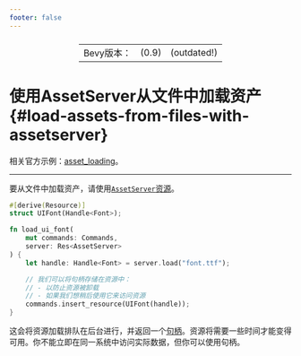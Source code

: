 ```yaml
---
footer: false
---
```

<table style="display:flex;justify-content:center">
  <tr>
    <td>Bevy版本：</td>
    <td>(0.9)</td>
    <td>(outdated!)</td>
  </tr>
</table>

# 使用AssetServer从文件中加载资产 {#load-assets-from-files-with-assetserver}

相关官方示例：[asset_loading](https://github.com/bevyengine/bevy/blob/v0.9.1/examples/asset/asset_loading.rs)。

----

要从文件中加载资产，请使用[`AssetServer`](https://docs.rs/bevy/0.9.1/bevy/asset/struct.AssetServer.html)[资源](/book/14.programming/14.6res)。
```rust
#[derive(Resource)]
struct UIFont(Handle<Font>);

fn load_ui_font(
    mut commands: Commands,
    server: Res<AssetServer>
) {
    let handle: Handle<Font> = server.load("font.ttf");

    // 我们可以将句柄存储在资源中：
    // - 以防止资源被卸载
    // - 如果我们想稍后使用它来访问资源
    commands.insert_resource(UIFont(handle));
}
```
这会将资源加载排队在后台进行，并返回一个[句柄](11.1handles)。资源将需要一些时间才能变得可用。你不能立即在同一系统中访问实际数据，但你可以使用句柄。